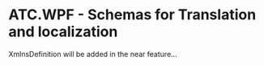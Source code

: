 # ATC.WPF - Schemas for Translation and localization

XmlnsDefinition will be added in the near feature...
